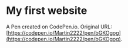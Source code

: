 # My first website

A Pen created on CodePen.io. Original URL: [https://codepen.io/Martin2222/pen/bGKOgog](https://codepen.io/Martin2222/pen/bGKOgog).

